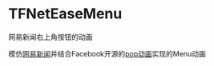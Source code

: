 # TFNetEaseMenu
网易新闻右上角按钮的动画

模仿[网易新闻](https://github.com/dsxNiubility/SXNews)并结合Facebook开源的[pop动画](https://github.com/facebook/pop)实现的Menu动画